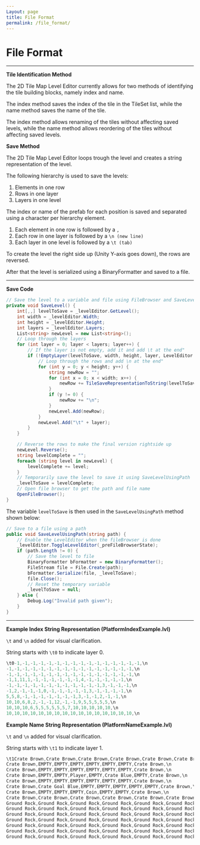 ```yaml
---
Layout: page
title: File Format
permalink: /file_format/
---
```


# File Format

***

**Tile Identification Method**

The 2D Tile Map Level Editor currently allows for two methods of identifying the tile building blocks, namely index and name.

The index method saves the index of the tile in the TileSet list, while the name method saves the name of the tile.

The index method allows renaming of the tiles without affecting saved levels, while the name method allows reordering of the tiles without affecting saved levels.  

**Save Method**

The 2D Tile Map Level Editor loops trough the level and creates a string representation of the level.

The following hierarchy is used to save the levels:

1. Elements in one row
2. Rows in one layer
3. Layers in one level

The index or name of the prefab for each position is saved and separated using a character per hierarchy element.

1. Each element in one row is followed by a `,`
2. Each row in one layer is followed by a `\n (new line)`
3. Each layer in one level is followed by a `\t (tab)`

To create the level the right side up (Unity Y-axis goes down), the rows are reversed.

After that the level is serialized using a BinaryFormatter and saved to a file. 

***

**Save Code**

```csharp
// Save the level to a variable and file using FileBrowser and SaveLevelUsingPath
private void SaveLevel() {
    int[,,] levelToSave = _levelEditor.GetLevel();
    int width = _levelEditor.Width;
    int height = _levelEditor.Height;
    int layers = _levelEditor.Layers;
    List<string> newLevel = new List<string>();
    // Loop through the layers
    for (int layer = 0; layer < layers; layer++) {
        // If the layer is not empty, add it and add \t at the end"
        if (!EmptyLayer(levelToSave, width, height, layer, LevelEditor.GetEmpty())) {
            // Loop through the rows and add \n at the end"
            for (int y = 0; y < height; y++) {
                string newRow = "";
                for (int x = 0; x < width; x++) {
                    newRow += TileSaveRepresentationToString(levelToSave, x, y, layer) + ",";
                }
                if (y != 0) {
                    newRow += "\n";
                }
                newLevel.Add(newRow);
            }
            newLevel.Add("\t" + layer);
        }
    }

    // Reverse the rows to make the final version rightside up
    newLevel.Reverse();
    string levelComplete = "";
    foreach (string level in newLevel) {
        levelComplete += level;
    }
    // Temporarily save the level to save it using SaveLevelUsingPath
    _levelToSave = levelComplete;
    // Open file browser to get the path and file name
    OpenFileBrowser();
}
```

The variable `levelToSave` is then used in the `SaveLevelUsingPath` method shown below:

```csharp
// Save to a file using a path
public void SaveLevelUsingPath(string path) {
    // Enable the LevelEditor when the fileBrowser is done
    _levelEditor.ToggleLevelEditor(_preFileBrowserState);
    if (path.Length != 0) {
        // Save the level to file
        BinaryFormatter bFormatter = new BinaryFormatter();
        FileStream file = File.Create(path);
        bFormatter.Serialize(file, _levelToSave);
        file.Close();
        // Reset the temporary variable
        _levelToSave = null;
    } else {
        Debug.Log("Invalid path given");
    }
}
```

***

**Example Index String Representation (PlatformIndexExample.lvl)**

`\t` and `\n` added for visual clarification. 

String starts with `\t0` to indicate layer 0.

```csharp
\t0-1,-1,-1,-1,-1,-1,-1,-1,-1,-1,-1,-1,-1,-1,-1,-1,\n
-1,-1,-1,-1,-1,-1,-1,-1,-1,-1,-1,-1,-1,-1,-1,-1,\n
-1,-1,-1,-1,-1,-1,-1,-1,-1,-1,-1,-1,-1,-1,-1,-1,\n
-1,1,11,1,-1,-1,-1,-1,-1,-1,4,-1,-1,-1,-1,-1,\n
-1,-1,-1,-1,-1,-1,-1,-1,-1,-1,-1,-1,3,-1,-1,-1,\n
-1,2,-1,-1,-1,0,-1,-1,-1,-1,-1,3,-1,-1,-1,-1,\n
5,5,8,-1,-1,-1,-1,-1,-1,-1,3,-1,-1,2,-1,-1,\n
10,10,6,8,2,-1,-1,12,-1,-1,9,5,5,5,5,5,\n
10,10,10,6,5,5,5,5,5,5,7,10,10,10,10,10,\n
10,10,10,10,10,10,10,10,10,10,10,10,10,10,10,10,\n
```

**Example Name String Representation (PlatformNameExample.lvl)**

`\t` and `\n` added for visual clarification. 

String starts with `\t1` to indicate layer 1.

```csharp
\t1Crate Brown,Crate Brown,Crate Brown,Crate Brown,Crate Brown,Crate Brown,Crate Brown,Crate Brown,\n
Crate Brown,EMPTY,EMPTY,EMPTY,EMPTY,EMPTY,EMPTY,Crate Brown,\n
Crate Brown,EMPTY,EMPTY,EMPTY,EMPTY,EMPTY,EMPTY,Crate Brown,\n
Crate Brown,EMPTY,EMPTY,Player,EMPTY,Crate Blue,EMPTY,Crate Brown,\n
Crate Brown,EMPTY,EMPTY,EMPTY,EMPTY,EMPTY,EMPTY,Crate Brown,\n
Crate Brown,Crate Goal Blue,EMPTY,EMPTY,EMPTY,EMPTY,EMPTY,Crate Brown,\n
Crate Brown,EMPTY,EMPTY,EMPTY,Coin,EMPTY,EMPTY,Crate Brown,\n
Crate Brown,Crate Brown,Crate Brown,Crate Brown,Crate Brown,Crate Brown,Crate Brown,Crate Brown,\t0Ground Rock,Ground Rock,Ground Rock,Ground Rock,Ground Rock,Ground Rock,Ground Rock,Ground Rock,\n
Ground Rock,Ground Rock,Ground Rock,Ground Rock,Ground Rock,Ground Rock,Ground Rock,Ground Rock,\n
Ground Rock,Ground Rock,Ground Rock,Ground Rock,Ground Rock,Ground Rock,Ground Rock,Ground Rock,\n
Ground Rock,Ground Rock,Ground Rock,Ground Rock,Ground Rock,Ground Rock,Ground Rock,Ground Rock,\n
Ground Rock,Ground Rock,Ground Rock,Ground Rock,Ground Rock,Ground Rock,Ground Rock,Ground Rock,\n
Ground Rock,Ground Rock,Ground Rock,Ground Rock,Ground Rock,Ground Rock,Ground Rock,Ground Rock,\n
Ground Rock,Ground Rock,Ground Rock,Ground Rock,Ground Rock,Ground Rock,Ground Rock,Ground Rock,\n
Ground Rock,Ground Rock,Ground Rock,Ground Rock,Ground Rock,Ground Rock,Ground Rock,Ground Rock,\n
```